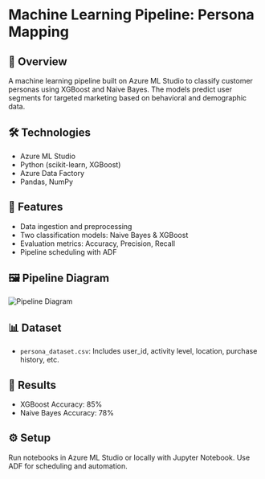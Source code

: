 # Machine Learning Pipeline: Persona Mapping

## 🤖 Overview
A machine learning pipeline built on Azure ML Studio to classify customer personas using XGBoost and Naive Bayes. The models predict user segments for targeted marketing based on behavioral and demographic data.

## 🛠️ Technologies
- Azure ML Studio
- Python (scikit-learn, XGBoost)
- Azure Data Factory
- Pandas, NumPy

## 🧠 Features
- Data ingestion and preprocessing
- Two classification models: Naive Bayes & XGBoost
- Evaluation metrics: Accuracy, Precision, Recall
- Pipeline scheduling with ADF

## 🖼️ Pipeline Diagram
![Pipeline Diagram](azureml_pipeline_diagram.png)

## 📊 Dataset
- `persona_dataset.csv`: Includes user_id, activity level, location, purchase history, etc.

## 🧪 Results
- XGBoost Accuracy: 85%
- Naive Bayes Accuracy: 78%

## ⚙️ Setup
Run notebooks in Azure ML Studio or locally with Jupyter Notebook. Use ADF for scheduling and automation.

